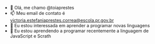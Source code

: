 - 👋 Olá, me chamo @toiaprestes
- 📫 Meu email de contato é victoria.estefaniaprestes.correa@escola.pr.gov.br
- 👀 Eu estou interessada em aprender a programar novas linguagens
- 🌱 Eu estou aprendendo a programar recentemente a linguagem de JavaScript e Scrath

